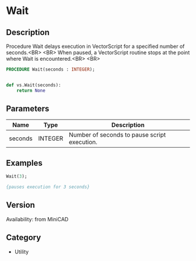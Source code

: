 # Wait

## Description
Procedure Wait delays execution in VectorScript for a specified number of seconds.&lt;BR&gt;
&lt;BR&gt;
When paused, a VectorScript routine stops at the point where Wait is encountered.&lt;BR&gt;
&lt;BR&gt;


```pascal
PROCEDURE Wait(seconds : INTEGER);
```

```python

def vs.Wait(seconds):
    return None
```

## Parameters
|Name|Type|Description|
|---|---|---|
|seconds|INTEGER|Number of seconds to pause script execution.|

## Examples
```pascal
Wait(3);

{pauses execution for 3 seconds}
```

## Version
Availability: from MiniCAD
## Category
* Utility

